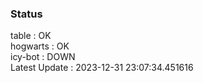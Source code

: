 ### Status


table : OK  
hogwarts : OK  
icy-bot : DOWN  
Latest Update : 2023-12-31 23:07:34.451616
